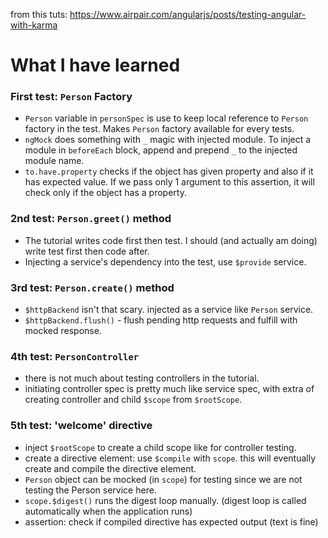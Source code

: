 from this tuts: https://www.airpair.com/angularjs/posts/testing-angular-with-karma

# What I have learned

### First test: `Person` Factory
- `Person` variable in `personSpec` is use to keep local reference to `Person` factory in the test. Makes `Person` factory available for every tests.
- `ngMock` does something with `_` magic with injected module. To inject a module in `beforeEach` block, append and prepend `_` to the injected module name.
- `to.have.property` checks if the object has given property and also if it has expected value. If we pass only 1 argument to this assertion, it will check only if the object has a property.

### 2nd test: `Person.greet()` method
- The tutorial writes code first then test. I should (and actually am doing) write test first then code after.
- Injecting a service's dependency into the test, use `$provide` service.

### 3rd test: `Person.create()` method
- `$httpBackend` isn't that scary. injected as a service like `Person` service.
- `$httpBackend.flush()` - flush pending http requests and fulfill with mocked response.

### 4th test: `PersonController`
- there is not much about testing controllers in the tutorial.
- initiating controller spec is pretty much like service spec, with extra of creating controller and child `$scope` from `$rootScope`.

### 5th test: 'welcome' directive
- inject `$rootScope` to create a child scope like for controller testing.
- create a directive element: use `$compile` with `scope`. this will eventually create and compile the directive element.
- `Person` object can be mocked (in `scope`) for testing since we are not testing the Person service here.
- `scope.$digest()` runs the digest loop manually. (digest loop is called automatically when the application runs)
- assertion: check if compiled directive has expected output (text is fine)